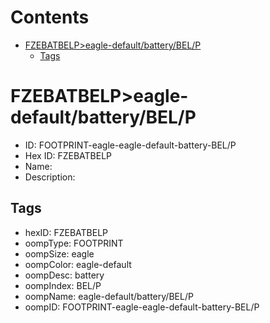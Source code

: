 



Contents
========

* [FZEBATBELP>eagle-default/battery/BEL/P](#fzebatbelpeagle-defaultbatterybelp)
	* [Tags](#tags)

# FZEBATBELP>eagle-default/battery/BEL/P

- ID: FOOTPRINT-eagle-eagle-default-battery-BEL/P
- Hex ID: FZEBATBELP
- Name: 
- Description: 

## Tags

- hexID: FZEBATBELP
- oompType: FOOTPRINT
- oompSize: eagle
- oompColor: eagle-default
- oompDesc: battery
- oompIndex: BEL/P
- oompName: eagle-default/battery/BEL/P
- oompID: FOOTPRINT-eagle-eagle-default-battery-BEL/P
